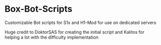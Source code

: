 # Box-Bot-Scripts
Customizable Bot scripts for S1x and H1-Mod for use on dedicated servers

Huge credit to DoktorSAS for creating the initial script and Kalitos for helping a lot with the difficulty implementation
